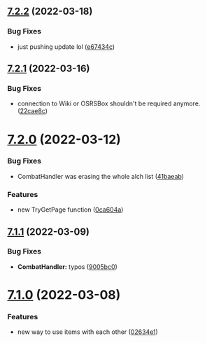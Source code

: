 ## [7.2.2](https://github.com/Torwent/WaspLib/compare/v7.2.1...v7.2.2) (2022-03-18)


### Bug Fixes

* just pushing update lol ([e67434c](https://github.com/Torwent/WaspLib/commit/e67434cbb9fa03edcf4829a56ea07d8a35a0a489))



## [7.2.1](https://github.com/Torwent/WaspLib/compare/v7.2.0...v7.2.1) (2022-03-16)


### Bug Fixes

* connection to Wiki or OSRSBox shouldn't be required anymore. ([22cae8c](https://github.com/Torwent/WaspLib/commit/22cae8cbe204998298f707e3bb6ce5c3d43af261))



# [7.2.0](https://github.com/Torwent/WaspLib/compare/v7.1.1...v7.2.0) (2022-03-12)


### Bug Fixes

* CombatHandler was erasing the whole alch list ([41baeab](https://github.com/Torwent/WaspLib/commit/41baeab65f62afa20c021e015010975613077894))


### Features

* new TryGetPage function ([0ca604a](https://github.com/Torwent/WaspLib/commit/0ca604a8542010625d5120ffc7a210119a70c0a8))



## [7.1.1](https://github.com/Torwent/WaspLib/compare/v7.1.0...v7.1.1) (2022-03-09)


### Bug Fixes

* **CombatHandler:** typos ([9005bc0](https://github.com/Torwent/WaspLib/commit/9005bc091fb3f7b4ac57cbf5c6f8b93cfff44879))



# [7.1.0](https://github.com/Torwent/WaspLib/compare/v7.0.10...v7.1.0) (2022-03-08)


### Features

* new way to use items with each other ([02634e1](https://github.com/Torwent/WaspLib/commit/02634e1a57d355bfee30191d75984fc26dd57589))



